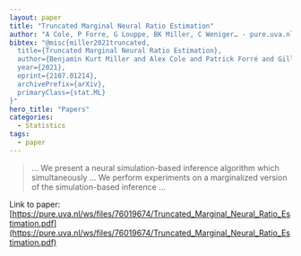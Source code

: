 ```yaml
---
layout: paper
title: "Truncated Marginal Neural Ratio Estimation"
author: "A Cole, P Forre, G Louppe, BK Miller, C Weniger… - pure.uva.nl"
bibtex: "@misc{miller2021truncated,
  title={Truncated Marginal Neural Ratio Estimation}, 
  author={Benjamin Kurt Miller and Alex Cole and Patrick Forré and Gilles Louppe and Christoph Weniger},
  year={2021},
  eprint={2107.01214},
  archivePrefix={arXiv},
  primaryClass={stat.ML}
}"
hero_title: "Papers"
categories:
  - Statistics
tags:
  - paper
---
```

>… We present a neural simulation-based inference algorithm which simultaneously … We perform experiments on a marginalized version of the simulation-based inference …

Link to paper: [https://pure.uva.nl/ws/files/76019674/Truncated_Marginal_Neural_Ratio_Estimation.pdf](https://pure.uva.nl/ws/files/76019674/Truncated_Marginal_Neural_Ratio_Estimation.pdf)



